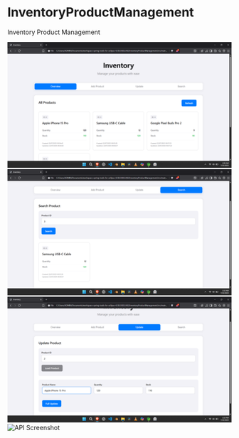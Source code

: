# InventoryProductManagement
Inventory Product Management


![API Screenshot](ScreenShots/GetAll.png)
![API Screenshot](ScreenShots/GetById.png)
![API Screenshot](ScreenShots/Put.png)
![API Screenshot](ScreenShots/Push.png)
